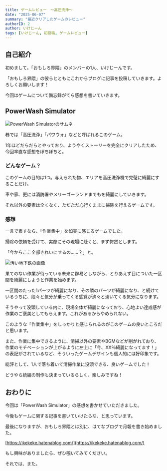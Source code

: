 ```yaml
---
title: ゲームレビュー　～高圧洗浄～
date: "2025-06-07"
summary: "最近クリアしたゲームのレビュー"
authorID: 2
author: いけじーん
tags: [いけじーん, 初投稿, ゲームレビュー]
---
```


## 自己紹介

初めまして。「おもしろ界隈」のメンバーの1人、いけじーんです。

「おもしろ界隈」の彼らとともにこれからブログに記事を投稿していきます。よろしくお願いします！

今回はゲームについて備忘録がてら感想を書いていきます。


## PowerWash Simulator

![PowerWash Simulatorのサムネ](/blogImages/2025/0607/Power_Wash.jpg)

巷では「高圧洗浄」「パワウォ」などと呼ばれるこのゲーム。

1年ほどだらだらとやっており、ようやくストーリーを完全にクリアしたため、今回率直な感想をぼちぼちと。

### どんなゲーム？

このゲームの目的は1つ。与えられた物、エリアを高圧洗浄機で完璧に綺麗にすることだけ。

車や家、更には消防署やメリーゴーランドまでもを綺麗にしていきます。

それ以外の要素は全くなく、ただただ心行くままに掃除を行えるゲームです。

### 感想

一言で表すなら、「作業集中」を如実に感じるゲームでした。

掃除の依頼を受けて、実際にその現場に赴くと、まず愕然とします。

「今からここ全部きれいにするの......？」と。

![汚い地下鉄の画像](/blogImages/2025/0607/chikatetsu.png)

果てのない作業が待っている未来に辟易としながら、とりあえず目についた一区間を綺麗にしようと作業を始めます。

一区間のたった1パーツが綺麗になり、その隣のパーツが綺麗になり、と続けているうちに、段々と気分が乗ってくる感覚が沸々と湧いてくる気分になります。

そうやって没頭している内に、現場全体が綺麗になっており、心地よい達成感が作業のご褒美としてもらえます。これがあるからやめられない。

このような「作業集中」をしっかりと感じられるのがこのゲームの良いところだと思います。

また、作業に集中できるように、清掃以外の要素やBGMなどが削がれており、作業のモチベーションが上がるように左上に「今、XX％綺麗になってます！」の表記がされているなど、そういったゲームデザインも個人的には好印象です。

総評として、1人で落ち着いて清掃作業に没頭できる、良いゲームでした！

どうやら続編の制作も決まっているらしく、楽しみですね！


## おわりに

今回は「PowerWash Simulator」の感想を書かせていただきました。

今後もゲームに関する記事を書いていけたらな、と思っています。

最後になりますが、おもしろ界隈とは別に、はてなブログで月報を書き始めました。

[https://ikekeke.hatenablog.com/](https://ikekeke.hatenablog.com/)

もし興味がありましたら、ぜひ覗いてみてください。

それでは、また。
